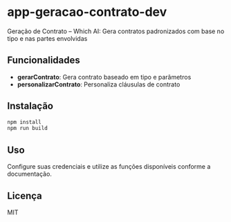# app-geracao-contrato-dev

Geração de Contrato – Which AI: Gera contratos padronizados com base no tipo e nas partes envolvidas

## Funcionalidades

- **gerarContrato**: Gera contrato baseado em tipo e parâmetros
- **personalizarContrato**: Personaliza cláusulas de contrato

## Instalação

```bash
npm install
npm run build
```

## Uso

Configure suas credenciais e utilize as funções disponíveis conforme a documentação.

## Licença

MIT
